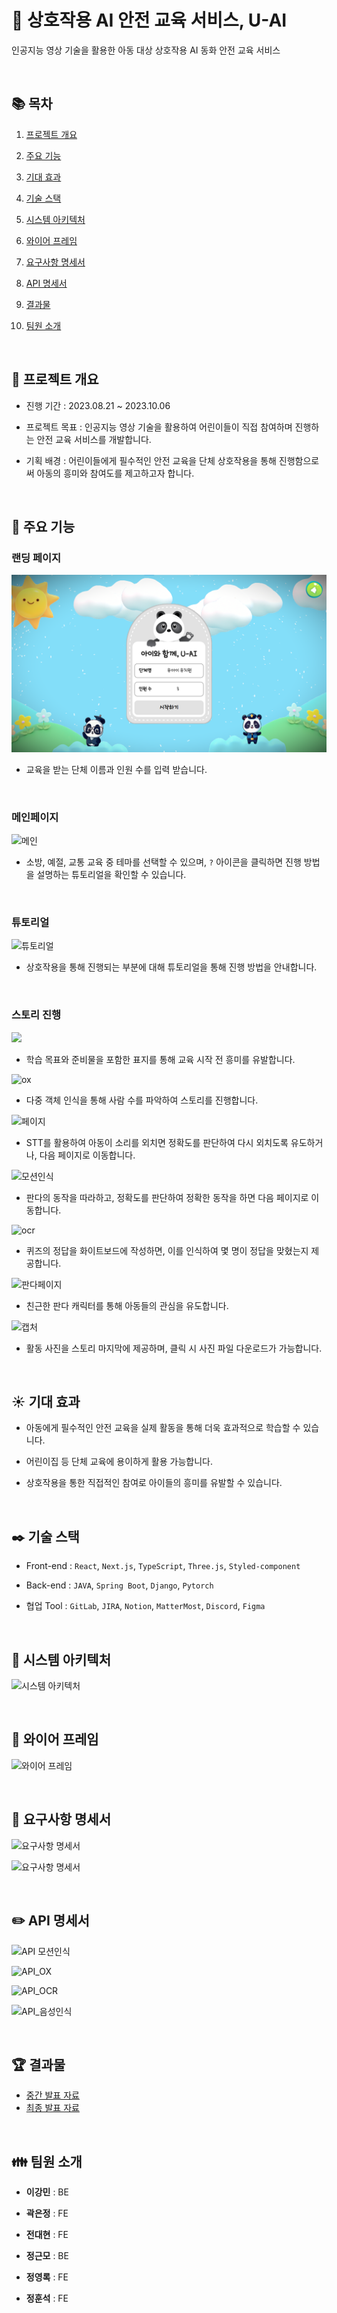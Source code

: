 # :runner: 상호작용 AI 안전 교육 서비스, U-AI

인공지능 영상 기술을 활용한 아동 대상 상호작용 AI 동화 안전 교육 서비스

<br/>

## :books: 목차

1. [프로젝트 개요](#speech_balloon-프로젝트-개요)

2. [주요 기능](#loudspeaker-주요-기능)

3. [기대 효과](#sunny-기대-효과)

4. [기술 스택](#black_nib-기술-스택)

5. [시스템 아키텍처](#open_file_folder-시스템-아키텍처)

6. [와이어 프레임](#microscope-와이어-프레임)

7. [요구사항 명세서](#memo-요구사항-명세서)

8. [API 명세서](#pencil2-api-명세서)

9. [결과물](#trophy-결과물)

10. [팀원 소개](#family-팀원-소개)

<br/>

## :speech_balloon: 프로젝트 개요

- 진행 기간 : 2023.08.21 ~ 2023.10.06

- 프로젝트 목표 : 인공지능 영상 기술을 활용하여 어린이들이 직접 참여하며 진행하는 안전 교육 서비스를 개발합니다.

- 기획 배경 : 어린이들에게 필수적인 안전 교육을 단체 상호작용을 통해 진행함으로써 아동의 흥미와 참여도를 제고하고자 합니다.

<br/>

## :loudspeaker: 주요 기능

### 랜딩 페이지

![랜딩](README\랜딩페이지.png)

- 교육을 받는 단체 이름과 인원 수를 입력 받습니다.

<br/>

### 메인페이지

![메인](C:\Users\SSAFY\Desktop\S09P22E104\README\메인페이지.png)

- 소방, 예절, 교통 교육 중 테마를 선택할 수 있으며, `?` 아이콘을 클릭하면 진행 방법을 설명하는 튜토리얼을 확인할 수 있습니다.

<br/>

### 튜토리얼

![튜토리얼](C:\Users\SSAFY\Desktop\S09P22E104\README\튜토리얼페이지.png)

- 상호작용을 통해 진행되는 부분에 대해 튜토리얼을 통해 진행 방법을 안내합니다.

<br/>

### 스토리 진행

![](C:\Users\SSAFY\AppData\Roaming\marktext\images\2023-10-05-15-24-17-image.png)

- 학습 목표와 준비물을 포함한 표지를 통해 교육 시작 전 흥미를 유발합니다.

![ox](C:\Users\SSAFY\Desktop\S09P22E104\README\ox페이지.png)

- 다중 객체 인식을 통해 사람 수를 파악하여 스토리를 진행합니다.

![페이지](C:\Users\SSAFY\Desktop\S09P22E104\README\stt페이지.png)

- STT를 활용하여 아동이 소리를 외치면 정확도를 판단하여 다시 외치도록 유도하거나, 다음 페이지로 이동합니다.

![모션인식](C:\Users\SSAFY\Desktop\S09P22E104\README\모션인식페이지.png)

- 판다의 동작을 따라하고, 정확도를 판단하여 정확한 동작을 하면 다음 페이지로 이동합니다.

![ocr](C:\Users\SSAFY\Desktop\S09P22E104\README\ocr페이지.jpg)

- 퀴즈의 정답을 화이트보드에 작성하면, 이를 인식하여 몇 명이 정답을 맞혔는지 제공합니다.

![판다페이지](C:\Users\SSAFY\Desktop\S09P22E104\README\판다페이지.png)

- 친근한 판다 캐릭터를 통해 아동들의 관심을 유도합니다.

![캡처](C:\Users\SSAFY\Desktop\S09P22E104\README\캡처페이지.png)

- 활동 사진을 스토리 마지막에 제공하며, 클릭 시 사진 파일 다운로드가 가능합니다.

<br/>

## :sunny: 기대 효과

- 아동에게 필수적인 안전 교육을 실제 활동을 통해 더욱 효과적으로 학습할 수 있습니다.

- 어린이집 등 단체 교육에 용이하게 활용 가능합니다.

- 상호작용을 통한 직접적인 참여로 아이들의 흥미를 유발할 수 있습니다.

<br/>

## :black_nib: 기술 스택

- Front-end :  `React`, `Next.js`, `TypeScript`, `Three.js`, `Styled-component`

- Back-end : `JAVA`, `Spring Boot`, `Django`, `Pytorch`

- 협업 Tool : `GitLab`, `JIRA`, `Notion`, `MatterMost`, `Discord`, `Figma`

<br/>

## :open_file_folder: 시스템 아키텍처

![시스템 아키텍처](C:\Users\SSAFY\Desktop\S09P22E104\README\architecture.png)

<br/>

## :microscope: 와이어 프레임

![와이어 프레임](C:\Users\SSAFY\Desktop\S09P22E104\README\와이어프레임.png)

<br/>

## :memo: 요구사항 명세서

![요구사항 명세서](C:\Users\SSAFY\Desktop\S09P22E104\README\요구사항_명세서1.png)

![요구사항 명세서](C:\Users\SSAFY\Desktop\S09P22E104\README\요구사항_명세서2.png)

<br/>

## :pencil2: API 명세서

![API 모션인식](C:\Users\SSAFY\Desktop\S09P22E104\README\api_모션인식.png)

![API_OX](C:\Users\SSAFY\Desktop\S09P22E104\README\api_ox.png)

![API_OCR](C:\Users\SSAFY\Desktop\S09P22E104\README\api_ocr.png)

![API_음성인식](C:\Users\SSAFY\Desktop\S09P22E104\README\api_음성인식.png)

<br/>

## :trophy: 결과물

- [중간 발표 자료](https://drive.google.com/file/d/1HFNwo7lHW85fRsJFJW48vq73_kQEnRpQ/view?usp=drive_link)
- [최종 발표 자료](https://drive.google.com/file/d/1SAf3oBKZLmWy3u49IUph8HGWM52VC65J/view?usp=drive_link)

<br/>

## :family: 팀원 소개

- **이강민** : BE

- **곽은정** : FE

- **전대현** : FE

- **정근모** : BE

- **정영록** : FE

- **정훈석** : FE
